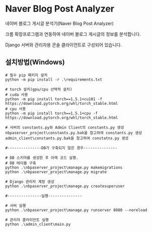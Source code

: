 # Naver Blog Post Analyzer
네이버 블로그 게시글 분석기(Naver Blog Post Analyzer)

크롬 확장프로그램과 연동하여 네이버 블로그 게시글의 정보를 분석합니다.

Django 서버와 관리자용 콘솔 클라이언트로 구성되어 있습니다.


## 설치방법(Windows)
```
# 필수 pip 패키지 설치
python -m pip install -r .\requirements.txt

# torch 설치(gpu/cpu 선택적 설치)
# cuda 사용
python -m pip install torch==1.5.1+cu101 -f https://download.pytorch.org/whl/torch_stable.html
# cpu 사용
python -m pip install torch==1.5.1+cpu -f https://download.pytorch.org/whl/torch_stable.html

# 서버의 constants.py와 Admin Client의 constants.py 생성
nbpaserver_project\constants.py.bak을 참고하여 constants.py 생성
admin_client\constants.py.bak을 참고하여 constatns.py 생성

#---------------DB가 구축되지 않은 경우---------------

# DB 스키마를 생성한 후 아래 코드 실행.
# DB 테이블 구축
python .\nbpaserver_project\manage.py makemigrations
python .\nbpaserver_project\manage.py migrate

# Django 관리자 계정 생성
python .\nbpaserver_project\manage.py createsuperuser

#---------------실행---------------

# 서버 실행
python .\nbpaserver_project\manage.py runserver 8080 --noreload

# 관리자 클라이언트 실행
python .\admin_client\main.py
```
